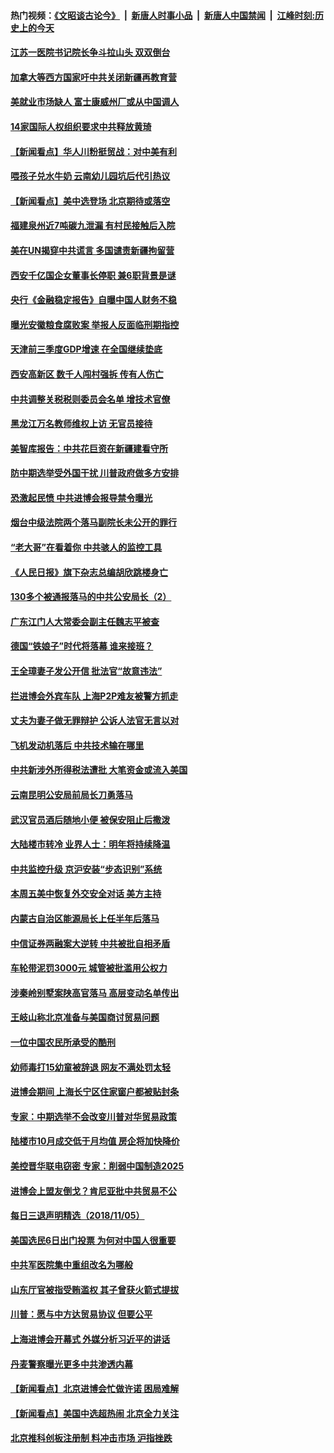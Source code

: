 #### 热门视频：[《文昭谈古论今》](https://github.com/gfw-breaker/wenzhao/blob/master/README.md?t=11070332) &nbsp;|&nbsp; [新唐人时事小品](https://github.com/gfw-breaker/ntdtv-comedy/blob/master/README.md?t=11070332) &nbsp;|&nbsp; [新唐人中国禁闻](https://github.com/gfw-breaker/ntdtv-news/blob/master/README.md?t=11070332) &nbsp;|&nbsp; [江峰时刻:历史上的今天](https://github.com/gfw-breaker/today-in-history/blob/master/README.md?t=11070332) 


#### [江苏一医院书记院长争斗拉山头 双双倒台](../pages/nsc413/n10834464.md?t=11070332) 

#### [加拿大等西方国家吁中共关闭新疆再教育营](../pages/nsc413/n10834418.md?t=11070332) 

#### [美就业市场缺人 富士康威州厂或从中国调人](../pages/nsc413/n10834510.md?t=11070332) 

#### [14家国际人权组织要求中共释放黄琦](../pages/nsc413/n10834157.md?t=11070332) 

#### [【新闻看点】华人川粉挺贸战：对中美有利](../pages/nsc413/n10834109.md?t=11070332) 

#### [喂孩子兑水牛奶 云南幼儿园坑后代引热议](../pages/nsc413/n10834409.md?t=11070332) 

#### [【新闻看点】美中选登场 北京期待或落空](../pages/nsc413/n10833936.md?t=11070332) 

#### [福建泉州近7吨碳九泄漏 有村民接触后入院](../pages/nsc413/n10834291.md?t=11070332) 

#### [美在UN揭穿中共谎言 多国谴责新疆拘留营](../pages/nsc413/n10834220.md?t=11070332) 

#### [西安千亿国企女董事长停职 兼6职背景是谜](../pages/nsc413/n10834246.md?t=11070332) 

#### [央行《金融稳定报告》自曝中国人财务不稳](../pages/nsc413/n10834139.md?t=11070332) 

#### [曝光安徽粮食腐败案 举报人反面临刑期指控](../pages/nsc413/n10834027.md?t=11070332) 

#### [天津前三季度GDP增速 在全国继续垫底](../pages/nsc413/n10833943.md?t=11070332) 

#### [西安高新区 数千人闯村强拆  传有人伤亡](../pages/nsc413/n10834104.md?t=11070332) 

#### [中共调整关税税则委员会名单 增技术官僚](../pages/nsc413/n10834145.md?t=11070332) 

#### [黑龙江万名教师维权上访 无官员接待](../pages/nsc413/n10833659.md?t=11070332) 

#### [美智库报告：中共花巨资在新疆建看守所](../pages/nsc413/n10834034.md?t=11070332) 

#### [防中期选举受外国干扰 川普政府做多方安排](../pages/nsc413/n10834018.md?t=11070332) 

#### [恐激起民愤 中共进博会报导禁令曝光](../pages/nsc413/n10832927.md?t=11070332) 

#### [烟台中级法院两个落马副院长未公开的罪行](../pages/nsc413/n10665752.md?t=11070332) 

#### [“老大哥”在看着你 中共骇人的监控工具](../pages/nsc413/n10833906.md?t=11070332) 

#### [《人民日报》旗下杂志总编胡欣跳楼身亡](../pages/nsc413/n10833873.md?t=11070332) 

#### [130多个被通报落马的中共公安局长（2）](../pages/nsc413/n10831351.md?t=11070332) 

#### [广东江门人大常委会副主任魏志平被查](../pages/nsc413/n10833435.md?t=11070332) 


#### [德国“铁娘子”时代将落幕 谁来接班？](../pages/nsc413/n10833701.md?t=11070332) 

#### [王全璋妻子发公开信 批法官“故意违法”](../pages/nsc413/n10833219.md?t=11070332) 

#### [拦进博会外宾车队 上海P2P难友被警方抓走](../pages/nsc413/n10833154.md?t=11070332) 

#### [丈夫为妻子做无罪辩护 公诉人法官无言以对](../pages/nsc413/n10615719.md?t=11070332) 

#### [飞机发动机落后 中共技术输在哪里](../pages/nsc413/n10831804.md?t=11070332) 

#### [中共新涉外所得税法遭批 大笔资金或流入美国](../pages/nsc413/n10833251.md?t=11070332) 

#### [云南昆明公安局前局长刀勇落马](../pages/nsc413/n10833269.md?t=11070332) 

#### [武汉官员酒后随地小便 被保安阻止后撒泼](../pages/nsc413/n10832911.md?t=11070332) 

#### [大陆楼市转冷 业界人士：明年将持续降温](../pages/nsc413/n10832973.md?t=11070332) 

#### [中共监控升级 京沪安装“步态识别”系统](../pages/nsc413/n10833186.md?t=11070332) 

#### [本周五美中恢复外交安全对话 美方主持](../pages/nsc413/n10833126.md?t=11070332) 

#### [内蒙古自治区能源局长上任半年后落马](../pages/nsc413/n10832897.md?t=11070332) 

#### [中信证券两融案大逆转 中共被批自相矛盾](../pages/nsc413/n10832869.md?t=11070332) 

#### [车轮带泥罚3000元 城管被批滥用公权力](../pages/nsc413/n10832540.md?t=11070332) 

#### [涉秦岭别墅案陕高官落马 高层变动名单传出](../pages/nsc413/n10832480.md?t=11070332) 

#### [王岐山称北京准备与美国商讨贸易问题](../pages/nsc413/n10832654.md?t=11070332) 

#### [一位中国农民所承受的酷刑](../pages/nsc413/n10831706.md?t=11070332) 

#### [幼师毒打15幼童被辞退 网友不满处罚太轻](../pages/nsc413/n10832530.md?t=11070332) 

#### [进博会期间 上海长宁区住家窗户都被贴封条](../pages/nsc413/n10832588.md?t=11070332) 


#### [专家：中期选举不会改变川普对华贸易政策](../pages/nsc413/n10832522.md?t=11070332) 

#### [陆楼市10月成交低于月均值 房企将加快降价](../pages/nsc413/n10832315.md?t=11070332) 

#### [美控晋华联电窃密 专家：削弱中国制造2025](../pages/nsc413/n10831918.md?t=11070332) 

#### [进博会上盟友倒戈？肯尼亚批中共贸易不公](../pages/nsc413/n10831730.md?t=11070332) 

#### [每日三退声明精选（2018/11/05）](../pages/nsc413/n10832463.md?t=11070332) 

#### [美国选民6日出门投票 为何对中国人很重要](../pages/nsc413/n10832216.md?t=11070332) 

#### [中共军医院集中重组改名为哪般](../pages/nsc413/n10832078.md?t=11070332) 

#### [山东厅官被指受贿滥权 其子曾获火箭式提拔](../pages/nsc413/n10832156.md?t=11070332) 

#### [川普：愿与中方达贸易协议 但要公平](../pages/nsc413/n10832148.md?t=11070332) 

#### [上海进博会开幕式 外媒分析习近平的讲话](../pages/nsc413/n10831611.md?t=11070332) 

#### [丹麦警察曝光更多中共渗透内幕](../pages/nsc413/n10821828.md?t=11070332) 

#### [【新闻看点】北京进博会忙做许诺 困局难解](../pages/nsc413/n10831920.md?t=11070332) 

#### [【新闻看点】美国中选超热闹 北京全力关注](../pages/nsc413/n10831663.md?t=11070332) 

#### [北京推科创板注册制 料冲击市场 沪指挫跌](../pages/nsc413/n10831977.md?t=11070332) 

